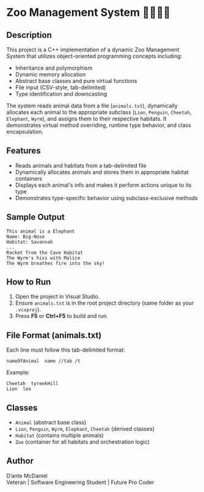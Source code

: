 # Zoo Management System 🦁🐧🐘🐉

## Description
This project is a C++ implementation of a dynamic Zoo Management System that utilizes object-oriented programming concepts including:

- Inheritance and polymorphism
- Dynamic memory allocation
- Abstract base classes and pure virtual functions
- File input (CSV-style, tab-delimited)
- Type identification and downcasting

The system reads animal data from a file (`animals.txt`), dynamically allocates each animal to the appropriate subclass (`Lion`, `Penguin`, `Cheetah`, `Elephant`, `Wyrm`), and assigns them to their respective habitats. It demonstrates virtual method overriding, runtime type behavior, and class encapsulation.

## Features
- Reads animals and habitats from a tab-delimited file
- Dynamically allocates animals and stores them in appropriate habitat containers
- Displays each animal's info and makes it perform actions unique to its type
- Demonstrates type-specific behavior using subclass-exclusive methods

## Sample Output
```
This animal is a Elephant
Name: Big-Nose
Habitat: Savannah
...
Racket from the Cave Habitat
The Wyrm's hiss with Malice
The Wyrm breathes fire into the sky!
```

## How to Run
1. Open the project in Visual Studio.
2. Ensure `animals.txt` is in the root project directory (same folder as your `.vcxproj`).
3. Press **F5** or **Ctrl+F5** to build and run.

## File Format (animals.txt)
Each line must follow this tab-delimited format:

```
nameOfAnimal  name //tab /t
```

Example:
```
Cheetah  tyreekHill
Lion  leo
```

## Classes
- `Animal` (abstract base class)
- `Lion`, `Penguin`, `Wyrm`, `Elephant`, `Cheetah` (derived classes)
- `Habitat` (contains multiple animals)
- `Zoo` (container for all habitats and orchestration logic)

## Author
D’ante McDaniel  
Veteran | Software Engineering Student | Future Pro Coder
